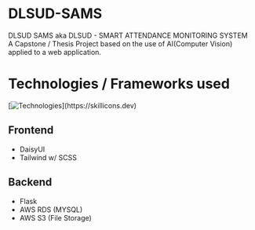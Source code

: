 # DLSUD-SAMS
DLSUD SAMS aka DLSUD - SMART ATTENDANCE MONITORING SYSTEM\
A Capstone / Thesis Project based on the use of AI(Computer Vision) applied to a web application.

# Technologies / Frameworks used
[![Technologies](https://skillicons.dev/icons?i=js,python,flask,react,mysql,aws,tailwind,)](https://skillicons.dev)

## Frontend
- DaisyUI
- Tailwind w/ SCSS

## Backend
- Flask
- AWS RDS (MYSQL)
- AWS S3 (File Storage)

